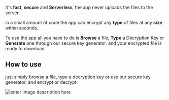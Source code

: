 
 It's **fast**, **secure** and **Serverless**, the app never uploads the files to the server.
 
in a small amount of code the app can encrypt any **type** of files at any **size** within seconds.
 
To use the app all you have to do is **Browse** a file,  **Type** a Decryption Key or **Generate** one through our secure key generator. and your encrypted file is ready to download.



## How to use
just simply browse a file, type a decryption key or use our secure key generator, and encrypt or decrypt.

![enter image description here](https://drive.google.com/file/d/1bPwgOn26sCi8vCYIxlB7q0C0IEBgLRrj/view?usp=sharing)

